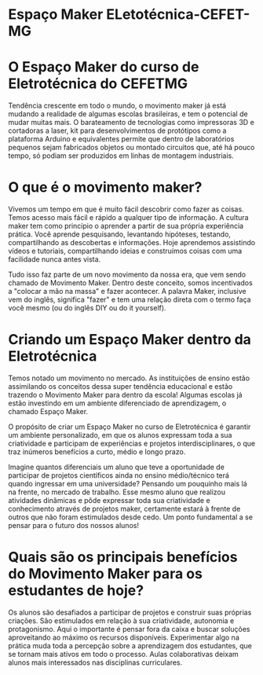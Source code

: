 # Espaço Maker ELetotécnica-CEFET-MG

# O Espaço Maker do curso de Eletrotécnica do CEFETMG

Tendência crescente em todo o mundo, o movimento maker já está mudando a realidade de algumas escolas brasileiras, e tem o potencial de mudar muitas mais. O barateamento de tecnologias como impressoras 3D e cortadoras a laser, kit para desenvolvimentos de protótipos como a plataforma Arduino e equivalentes permite que dentro de laboratórios pequenos sejam fabricados objetos ou montado circuitos que, até há pouco tempo, só podiam ser produzidos em linhas de montagem industriais.

# O que é o movimento maker?  

Vivemos um tempo em que é muito fácil descobrir como fazer as coisas. Temos acesso mais fácil e rápido a qualquer tipo de informação. A cultura maker tem como princípio o aprender a partir de sua própria experiência prática. Você aprende pesquisando, levantando hipóteses, testando, compartilhando as descobertas e informações. Hoje aprendemos assistindo vídeos e tutoriais, compartilhando ideias e construímos coisas com uma facilidade nunca antes vista.

Tudo isso faz parte de um novo movimento da nossa era, que vem sendo chamado de Movimento Maker. Dentro deste conceito, somos incentivados a "colocar a mão na massa" e fazer acontecer. A palavra Maker, inclusive vem do inglês, significa "fazer" e tem uma relação direta com o termo faça você mesmo (ou do inglês DIY ou do it yourself).

# Criando um Espaço Maker dentro da Eletrotécnica  

Temos notado um movimento no mercado. As instituições de ensino estão assimilando os conceitos dessa super tendência educacional e estão trazendo o Movimento Maker para dentro da escola! Algumas escolas já estão investindo em um ambiente diferenciado de aprendizagem, o chamado Espaço Maker. 

O propósito de criar um Espaço Maker no curso de Eletrotécnica é garantir um ambiente personalizado, em que os alunos expressam toda a sua criatividade e participam de experiências e projetos interdisciplinares, o que traz inúmeros benefícios a curto, médio e longo prazo.

Imagine quantos diferenciais um aluno que teve a oportunidade de participar de projetos científicos ainda no ensino médio/técnico terá quando ingressar em uma universidade? Pensando um pouquinho mais lá na frente, no mercado de trabalho. Esse mesmo aluno que realizou atividades dinâmicas e pôde expressar toda sua criatividade e conhecimento através de projetos maker, certamente estará à frente de outros que não foram estimulados desde cedo. Um ponto fundamental a se pensar para o futuro dos nossos alunos!

# Quais são os principais benefícios do Movimento Maker para os estudantes de hoje?

Os alunos são desafiados a participar de projetos e construir suas próprias criações. São estimulados em relação à sua criatividade, autonomia e protagonismo. Aqui o importante é pensar fora da caixa e buscar soluções aproveitando ao máximo os recursos disponíveis. Experimentar algo na prática muda toda a percepção sobre a aprendizagem dos estudantes, que se tornam mais ativos em todo o processo. Aulas colaborativas deixam alunos mais interessados nas disciplinas curriculares.






